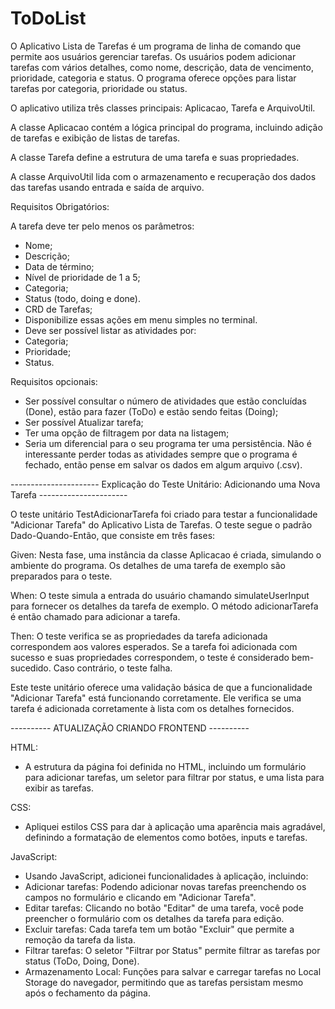 # ToDoList

O Aplicativo Lista de Tarefas é um programa de linha de comando que permite aos usuários gerenciar tarefas. 
Os usuários podem adicionar tarefas com vários detalhes, como nome, descrição, data de vencimento, prioridade, categoria e status. 
O programa oferece opções para listar tarefas por categoria, prioridade ou status.

O aplicativo utiliza três classes principais: Aplicacao, Tarefa e ArquivoUtil. 

A classe Aplicacao contém a lógica principal do programa, incluindo adição de tarefas e exibição de listas de tarefas. 

A classe Tarefa define a estrutura de uma tarefa e suas propriedades. 

A classe ArquivoUtil lida com o armazenamento e recuperação dos dados das tarefas usando entrada e saída de arquivo.


Requisitos Obrigatórios:

A tarefa deve ter pelo menos os parâmetros: 

- Nome;
- Descrição;
- Data de término;
- Nível de prioridade de 1 a 5;
- Categoria;
- Status (todo, doing e done).
- CRD de Tarefas;
- Disponibilize essas ações em menu simples no terminal.
- Deve ser possível listar as atividades por:
- Categoria;
- Prioridade;
- Status.

Requisitos opcionais: 

- Ser possível consultar o número de atividades que estão concluídas (Done), estão para fazer (ToDo) e estão sendo feitas (Doing);
- Ser possível Atualizar tarefa;
- Ter uma opção de filtragem por data na listagem;
- Seria um diferencial para o seu programa ter uma persistência. Não é interessante perder todas as atividades sempre que o programa é fechado, então pense em salvar os dados em algum arquivo (.csv). 

---------------------- Explicação do Teste Unitário: Adicionando uma Nova Tarefa ----------------------

O teste unitário TestAdicionarTarefa foi criado para testar a funcionalidade "Adicionar Tarefa" do Aplicativo Lista de Tarefas. O teste segue o padrão Dado-Quando-Então, que consiste em três fases:

  Given: Nesta fase, uma instância da classe Aplicacao é criada, simulando o ambiente do programa. Os detalhes de uma tarefa de exemplo são preparados para o teste.

  When: O teste simula a entrada do usuário chamando simulateUserInput para fornecer os detalhes da tarefa de exemplo. O método adicionarTarefa é então chamado para adicionar a tarefa.

  Then: O teste verifica se as propriedades da tarefa adicionada correspondem aos valores esperados. Se a tarefa foi adicionada com sucesso e suas propriedades correspondem, o teste é considerado bem-sucedido. Caso contrário, o teste falha.

Este teste unitário oferece uma validação básica de que a funcionalidade "Adicionar Tarefa" está funcionando corretamente. Ele verifica se uma tarefa é adicionada corretamente à lista com os detalhes fornecidos.

---------- ATUALIZAÇÃO CRIANDO FRONTEND ----------

HTML:

- A estrutura da página foi definida no HTML, incluindo um formulário para adicionar tarefas, um seletor para filtrar por status, e uma lista para exibir as tarefas.

CSS:

- Apliquei estilos CSS para dar à aplicação uma aparência mais agradável, definindo a formatação de elementos como botões, inputs e tarefas.

JavaScript:

-  Usando JavaScript, adicionei funcionalidades à aplicação, incluindo:
- Adicionar tarefas: Podendo adicionar novas tarefas preenchendo os campos no formulário e clicando em "Adicionar Tarefa".
- Editar tarefas: Clicando no botão "Editar" de uma tarefa, você pode preencher o formulário com os detalhes da tarefa para edição.
- Excluir tarefas: Cada tarefa tem um botão "Excluir" que permite a remoção da tarefa da lista.
- Filtrar tarefas: O seletor "Filtrar por Status" permite filtrar as tarefas por status (ToDo, Doing, Done).
- Armazenamento Local: Funções para salvar e carregar tarefas no Local Storage do navegador, permitindo que as tarefas persistam mesmo após o fechamento da página.
